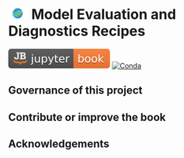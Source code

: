 # <img src="https://raw.githubusercontent.com/ACCESS-NRI/ACCESS-MED/master/docs/images/access_logo_planet.png" width=40 /> Model Evaluation and Diagnostics Recipes

[![Jupyter Book Badge](docs/images/badge.svg)](https://jupyterbook.org)
[![Conda][conda-badge]][conda-link]

## Governance of this project

## Contribute or improve the book

## Acknowledgements


[conda-badge]: https://anaconda.org/conda-forge/jupyter-book/badges/version.svg
[conda-link]: https://anaconda.org
